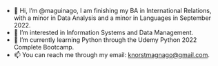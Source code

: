 - 👋 Hi, I’m @maguinago, I am finishing my BA in International Relations, with a minor in Data Analysis and a minor in Languages in September 2022.
- 👀 I’m interested in Information Systems and Data Management.
- 🌱 I’m currently learning Python through the Udemy Python 2022 Complete Bootcamp.
- 📫 You can reach me through my email: knorstmagnago@gmail.com.

<!---
maguinago/maguinago is a ✨ special ✨ repository because its `README.md` (this file) appears on your GitHub profile.
You can click the Preview link to take a look at your changes.
--->
